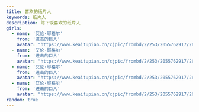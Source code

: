 ```yaml
---
title: 喜欢的纸片人
keywords: 纸片人
description: 陈下饭喜欢的纸片人
girls:
  - name: '艾伦·耶格尔'
    from: '进击的巨人'
    avatar: "https://www.keaitupian.cn/cjpic/frombd/2/253/2055762917/2615467417.jpg"
  - name: '艾伦·耶格尔'
    from: '进击的巨人'
    avatar: "https://www.keaitupian.cn/cjpic/frombd/2/253/2055762917/2615467417.jpg"
  - name: '艾伦·耶格尔'
    from: '进击的巨人'
    avatar: "https://www.keaitupian.cn/cjpic/frombd/2/253/2055762917/2615467417.jpg"
  - name: '艾伦·耶格尔'
    from: '进击的巨人'
    avatar: "https://www.keaitupian.cn/cjpic/frombd/2/253/2055762917/2615467417.jpg"
random: true
---
```


<YunGirls :girls="frontmatter.girls" :random="frontmatter.random" />
